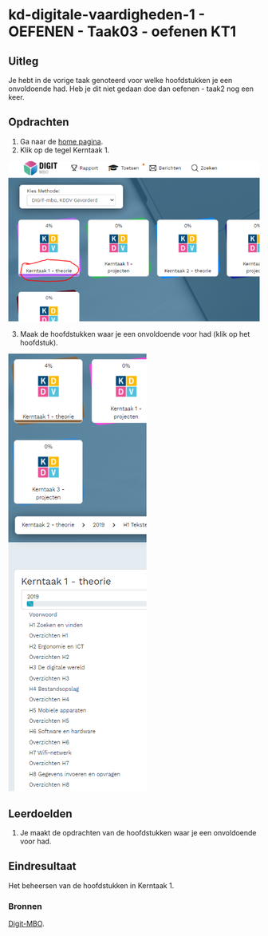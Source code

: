 # kd-digitale-vaardigheden-1 - OEFENEN - Taak03 - oefenen KT1

## Uitleg
Je hebt in de vorige taak genoteerd voor welke hoofdstukken je een onvoldoende had.
Heb je dit niet gedaan doe dan oefenen - taak2 nog een keer.

## Opdrachten
1. Ga naar de [home pagina](https://digit-mbo.nl/student/home/).
2. Klik op de tegel Kerntaak 1.

![Tegel kerntaak 1](./images/kerntaak1.PNG)

3. Maak de hoofdstukken waar je een onvoldoende voor had (klik op het hoofdstuk).

![Hoofdstukken kerntaak 1](./images/hoofdstukken.PNG)

## Leerdoelden
1. Je maakt de opdrachten van de hoofdstukken waar je een onvoldoende voor had.

## Eindresultaat
Het beheersen van de hoofdstukken in Kerntaak 1.

### Bronnen
[Digit-MBO](https://digit-mbo.nl/).
